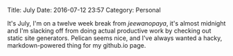 Title: July
Date: 2016-07-12 23:57
Category: Personal

It's July, I'm on a twelve week break from _jeewanopaya_, it's 
almost midnight and I'm slacking off from doing actual productive
work by checking out static site generators. Pelican seems nice, 
and I've always wanted a hacky, markdown-powered thing for my 
github.io page.
